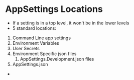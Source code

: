 
# AppSettings Locations

- If a setting is in a top level, it won't be in the lower levels
- 5 standard locations:
1. Command Line app settings
2. Environment Variables
3. User Secrets 
4. Environment Specific json files
   1. AppSettings.Development.json files
5. AppSettings.json
- 





